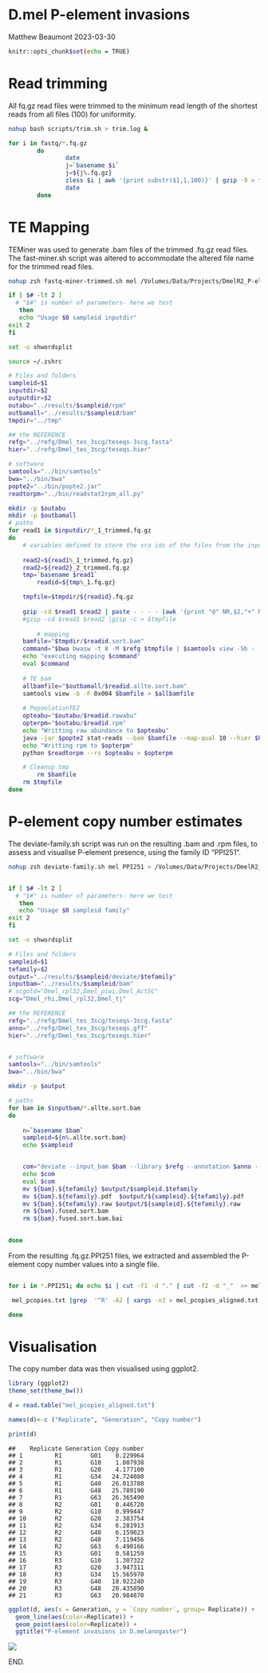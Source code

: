 D.mel P-element invasions
================
Matthew Beaumont
2023-03-30

``` bash
knitr::opts_chunk$set(echo = TRUE)
```

# Read trimming

All fq.gz read files were trimmed to the minimum read length of the
shortest reads from all files (100) for uniformity.

``` bash
nohup bash scripts/trim.sh > trim.log &
```

``` bash
for i in fastq/*.fq.gz
        do 
                date
                j=`basename $i`
                j=${j%.fq.gz}
                zless $i | awk '{print substr($1,1,100)}' | gzip -9 > fastq/trimmed/${j}_trimmed.fq.gz
                date
        done
```

# TE Mapping

TEMiner was used to generate .bam files of the trimmed .fq.gz read
files. The fast-miner.sh script was altered to accommodate the altered
file name for the trimmed read files.

``` bash
nohup zsh fastq-miner-trimmed.sh mel /Volumes/Data/Projects/DmelR2_P-ele/fastq/trimmed > /Volumes/Data/Projects/DmelR2_P-ele/logs/mel.log &
```

``` bash
if [ $# -lt 2 ]
  # "$#" is number of parameters- here we test
   then
   echo "Usage $0 sampleid inputdir"
exit 2
fi

set -o shwordsplit

source ~/.zshrc

# Files and folders
sampleid=$1
inputdir=$2
outputdir=$2
outabu="../results/$sampleid/rpm"
outbamall="../results/$sampleid/bam"
tmpdir="../tmp"

## the REFERENCE 
refg="../refg/Dmel_tes_3scg/teseqs-3scg.fasta"
hier="../refg/Dmel_tes_3scg/teseqs.hier"

# software
samtools="../bin/samtools"
bwa="../bin/bwa"
popte2="../bin/popte2.jar"
readtorpm="../bin/readstat2rpm_all.py"

mkdir -p $outabu
mkdir -p $outbamall
# paths
for read1 in $inputdir/*_1_trimmed.fq.gz
do
    # variables defined to store the sra ids of the files from the input directory
        
    read2=${read1%_1_trimmed.fq.gz}
    read2=${read2}_2_trimmed.fq.gz
    tmp=`basename $read1`
        readid=${tmp%_1.fq.gz}

    tmpfile=$tmpdir/${readid}.fq.gz
    
    gzip -cd $read1 $read2 | paste - - - - |awk '{print "@" NR,$2,"+" NR,$4}'|tr " " "\n" |gzip -c > $tmpfile
    #gzip -cd $read1 $read2 |gzip -c > $tmpfile
 
        # mapping
    bamfile="$tmpdir/$readid.sort.bam"
    command="$bwa bwasw -t 8 -M $refg $tmpfile | $samtools view -Sb - | $samtools sort -T $sraid.nnnn.bam -O bam -m 4G > $bamfile"
    echo "executing mapping $command"
    eval $command
 
    # TE bam
    allbamfile="$outbamall/$readid.allte.sort.bam"
    samtools view -b -F 0x004 $bamfile > $allbamfile
    
    # PopoolationTE2
    opteabu="$outabu/$readid.rawabu"
    opterpm="$outabu/$readid.rpm"
    echo "Writting raw abundance to $opteabu"
    java -jar $popte2 stat-reads --bam $bamfile --map-qual 10 --hier $hier --output $opteabu
    echo "Writting rpm to $opterpm"
    python $readtorpm --rs $opteabu > $opterpm 

    # Cleanup tmp
        rm $bamfile
    rm $tmpfile
done 
```

# P-element copy number estimates

The deviate-family.sh script was run on the resulting .bam and .rpm
files, to assess and visualise P-element presence, using the family ID
“PPI251”.

``` bash
nohup zsh deviate-family.sh mel PPI251 > /Volumes/Data/Projects/DmelR2_P-ele/logs/deviate_mel &
```

``` bash

if [ $# -lt 2 ]
  # "$#" is number of parameters- here we test
   then
   echo "Usage $0 sampleid family"
exit 2
fi

set -o shwordsplit

# Files and folders
sampleid=$1
tefamily=$2
output="../results/$sampleid/deviate/$tefamily"
inputbam="../results/$sampleid/bam"
# scgold="Dmel_rpl32,Dmel_piwi,Dmel_Act5C"
scg="Dmel_rhi,Dmel_rpl32,Dmel_tj"

## the REFERENCE 
refg="../refg/Dmel_tes_3scg/teseqs-3scg.fasta"
anno="../refg/Dmel_tes_3scg/teseqs.gff"
hier="../refg/Dmel_tes_3scg/teseqs.hier"


# software
samtools="../bin/samtools"
bwa="../bin/bwa"

mkdir -p $output

# paths
for bam in $inputbam/*.allte.sort.bam
do
    
    n=`basename $bam` 
    sampleid=${n%.allte.sort.bam}
    echo $sampleid


    com="deviate --input_bam $bam --library $refg --annotation $anno --single_copy_genes $scg --families $tefamily --minID 1"
    echo $com
    eval $com
    mv ${bam}.${tefamily} $output/$sampleid.$tefamily
    mv ${bam}.${tefamily}.pdf  $output/${sampleid}.${tefamily}.pdf
    mv ${bam}.${tefamily}.raw $output/${sampleid}.${tefamily}.raw
    rm ${bam}.fused.sort.bam
    rm ${bam}.fused.sort.bam.bai

    
done 
```

From the resulting .fq.gz.PPI251 files, we extracted and assembled the
P-element copy number values into a single file.

``` bash

for i in *.PPI251; do echo $i | cut -f1 -d "." | cut -f2 -d "_"  >> mel_pcopies.txt; grep "or " $i | cut -f5 -d " "  | cut -b 1-8 >> mel_pcopies.txt; done

 mel_pcopies.txt |grep  '^R' -A2 | xargs -n3 > mel_pcopies_aligned.txt

done
```

# Visualisation

The copy number data was then visualised using ggplot2.

``` r
library (ggplot2)
theme_set(theme_bw())

d = read.table("mel_pcopies_aligned.txt")

names(d)<-c ("Replicate", "Generation", "Copy number")

print(d)
```

    ##    Replicate Generation Copy number
    ## 1         R1        G01    0.229964
    ## 2         R1        G10    1.007938
    ## 3         R1        G20    4.177100
    ## 4         R1        G34   24.724080
    ## 5         R1        G40   26.013780
    ## 6         R1        G48   25.789190
    ## 7         R1        G63   26.365490
    ## 8         R2        G01    0.446720
    ## 9         R2        G10    0.999447
    ## 10        R2        G20    2.383754
    ## 11        R2        G34    6.281913
    ## 12        R2        G40    6.159023
    ## 13        R2        G48    7.119456
    ## 14        R2        G63    6.490166
    ## 15        R3        G01    0.581259
    ## 16        R3        G10    1.307322
    ## 17        R3        G20    3.947311
    ## 18        R3        G34   15.565970
    ## 19        R3        G40   18.922240
    ## 20        R3        G48   20.435890
    ## 21        R3        G63   20.984870

``` r
ggplot(d, aes(x = Generation, y = `Copy number`, group= Replicate)) + 
  geom_line(aes(color=Replicate)) +
  geom_point(aes(color=Replicate)) +
  ggtitle("P-element invasions in D.melanogaster")
```

![](D.mel_P-element_invasions_DNA_files/figure-gfm/unnamed-chunk-9-1.png)<!-- -->

END.
